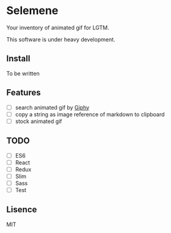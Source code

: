 # Selemene

Your inventory of animated gif for LGTM.

This software is under heavy development.

## Install

To be written

## Features

- [ ] search animated gif by [Giphy](http://giphy.com/)
- [ ] copy a string as image reference of markdown to clipboard
- [ ] stock animated gif

## TODO

- [ ] ES6
- [ ] React
- [ ] Redux
- [ ] Slim
- [ ] Sass
- [ ] Test

## Lisence

MIT
